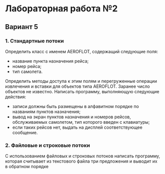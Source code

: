 # Лабораторная работа №2
## Вариант 5
### 1. Стандартные потоки
Определить класс с именем АЕRОFLОТ, содержащий следующие поля:
* название пункта назначения рейса;
* номер рейса;
* тип самолета.

Определить методы доступа к этим полям и перегруженные операции извлечения и вставки для объектов типа АЕRОFLОТ. 
Заранее число объектов не известно.
Написать программу, выполняющую следующие действия:
* записи должны быть размещены в алфавитном порядке по названиям пунктов назначения;
* вывод на экран пунктов назначения и номеров рейсов, обслуживаемых самолетом, тип которого введен с клавиатуры;
* если таких рейсов нет, выдать на дисплей соответствующее сообщение.
### 2. Файловые и строковые потоки
С использованием файловых и строковых потоков написать программу, которая считывает из текстового файла три предложения и выводит их в обратном порядке